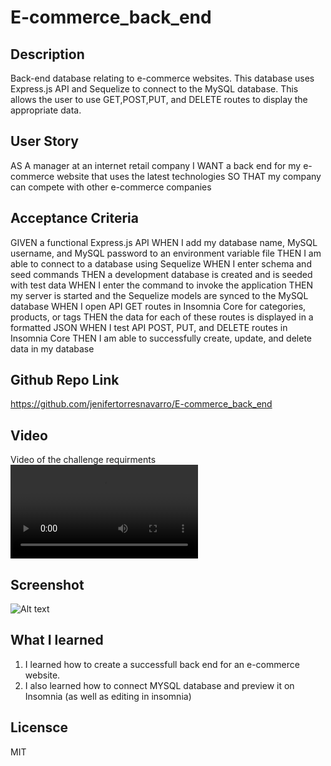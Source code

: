 # E-commerce_back_end

## Description
Back-end database relating to e-commerce websites. This database uses Express.js API and Sequelize to connect to the MySQL database. This allows the user to use GET,POST,PUT, and DELETE routes to display the appropriate data. 

## User Story 

AS A manager at an internet retail company
I WANT a back end for my e-commerce website that uses the latest technologies
SO THAT my company can compete with other e-commerce companies

## Acceptance Criteria 

GIVEN a functional Express.js API
WHEN I add my database name, MySQL username, and MySQL password to an environment variable file
THEN I am able to connect to a database using Sequelize
WHEN I enter schema and seed commands
THEN a development database is created and is seeded with test data
WHEN I enter the command to invoke the application
THEN my server is started and the Sequelize models are synced to the MySQL database
WHEN I open API GET routes in Insomnia Core for categories, products, or tags
THEN the data for each of these routes is displayed in a formatted JSON
WHEN I test API POST, PUT, and DELETE routes in Insomnia Core
THEN I am able to successfully create, update, and delete data in my database

## Github Repo Link 
https://github.com/jenifertorresnavarro/E-commerce_back_end

## Video 
Video of the challenge requirments 
<video src="Untitled_%20Mar%2027,%202024%2012_05%20AM.mp4" controls title="Title"></video>

## Screenshot 
![Alt text](<Screenshot 2024-03-27 at 12.12.58 AM.png>)

## What I learned
1. I learned how to create a successfull back end for an e-commerce website.
2. I also learned how to connect MYSQL database and preview it on Insomnia (as well as editing in insomnia)

## Licensce 
MIT 